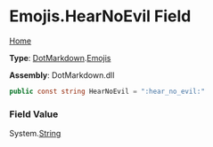 # Emojis\.HearNoEvil Field

[Home](../../../README.md)

**Type**: [DotMarkdown](../../README.md)\.[Emojis](../README.md)

**Assembly**: DotMarkdown\.dll

```csharp
public const string HearNoEvil = ":hear_no_evil:"
```

### Field Value

System\.[String](https://docs.microsoft.com/en-us/dotnet/api/system.string)